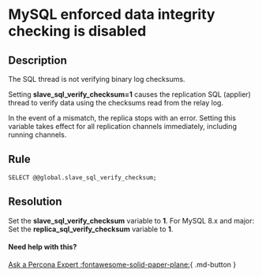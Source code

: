 # MySQL enforced data integrity checking is disabled

## Description
The SQL thread is not verifying binary log checksums. 

Setting **slave_sql_verify_checksum=1** causes the replication SQL (applier) thread to verify data using the checksums read from the relay log. 

In the event of a mismatch, the replica stops with an error. Setting this variable takes effect for all replication channels immediately, including running channels.


## Rule
`SELECT @@global.slave_sql_verify_checksum;`


## Resolution
Set the **slave_sql_verify_checksum** variable to **1**.
For MySQL 8.x and major: Set the **replica_sql_verify_checksum** variable to **1**.

#### Need help with this?

[Ask a Percona Expert :fontawesome-solid-paper-plane:](https://www.percona.com/about-percona/contact){ .md-button }

